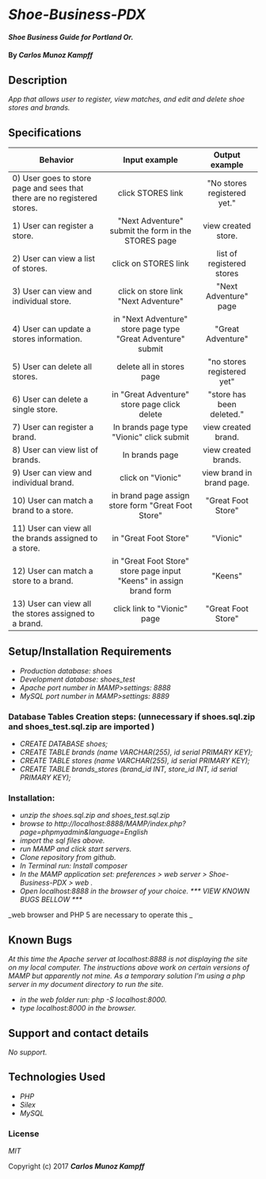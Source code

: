 # _Shoe-Business-PDX_

#### _Shoe Business Guide for Portland Or._

#### By _**Carlos Munoz Kampff**_

## Description

_App that allows user to register, view matches, and edit and delete shoe stores and brands._


## Specifications

| Behavior                                              |   Input example   |  Output example |
|-------------------------------------------------------|:-----------------:|:---------------:|
| 0) User goes to store page and sees that there are no registered stores.| click STORES link | "No stores registered yet."|
| 1) User can register a store.|"Next Adventure" submit the form in the STORES page| view created store.|
| 2) User can view a list of stores.|click on STORES link | list of registered stores|
| 3) User can view and individual store.|click on store link "Next Adventure"| "Next Adventure" page |
| 4) User can update a stores information.|in "Next Adventure" store page type "Great Adventure" submit | "Great Adventure" |
| 5) User can delete all stores.| delete all in stores page | "no stores registered yet"|
| 6) User can delete a single store.| in "Great Adventure" store page click delete | "store has been deleted." |
| 7) User can register a brand.| In brands page type "Vionic" click submit | view created brand. |
| 8) User can view list of brands.| In brands page | view created brands.|
| 9) User can view and individual brand.| click on "Vionic"| view brand in brand page. |
| 10) User can match a brand to a store.| in brand page assign store form "Great Foot Store"| "Great Foot Store"|
| 11) User can view all the brands assigned to a store.| in "Great Foot Store"| "Vionic"|
| 12) User can match a store to a brand.|in "Great Foot Store" store page input "Keens" in assign brand form| "Keens"|
| 13) User can view all the stores assigned to a brand.| click link to "Vionic" page| "Great Foot Store"|


## Setup/Installation Requirements
* _Production database: shoes_
* _Development database: shoes_test_
* _Apache port number in MAMP>settings: 8888_
* _MySQL port number in MAMP>settings: 8889_


### Database Tables Creation steps: (unnecessary if shoes.sql.zip and shoes_test.sql.zip are imported )
* _CREATE DATABASE shoes;_
* _CREATE TABLE brands (name VARCHAR(255), id serial PRIMARY KEY);_
* _CREATE TABLE stores (name VARCHAR(255), id serial PRIMARY KEY);_
* _CREATE TABLE brands_stores (brand_id INT, store_id INT, id serial PRIMARY KEY);_

### Installation:
* _unzip the shoes.sql.zip and shoes_test.sql.zip_
* _browse to http://localhost:8888/MAMP/index.php?page=phpmyadmin&language=English_
* _import the sql files above._
* _run MAMP and click start servers._
* _Clone repository from github._
* _In Terminal run: Install composer_
* _In the MAMP application set: preferences > web server > Shoe-Business-PDX > web ._
* _Open localhost:8888 in the browser of your choice. *** VIEW KNOWN BUGS BELLOW ***_


_web browser and PHP 5 are necessary to operate this _

## Known Bugs

_At this time the Apache server at localhost:8888 is not displaying the site on my local computer.
The instructions above work on certain versions of MAMP but apparently not mine.
As a temporary solution I'm using a php server in my document directory to run the site._
* _in the web folder run: php -S localhost:8000._
* _type localhost:8000 in the browser._

## Support and contact details

_No support._

## Technologies Used

* _PHP_
* _Silex_
* _MySQL_

### License

*MIT*

Copyright (c) 2017 **_Carlos Munoz Kampff_**
